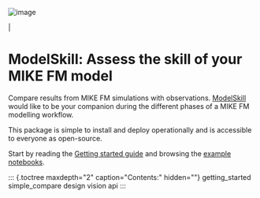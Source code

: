 ![image](https://raw.githubusercontent.com/DHI/modelskill/main/images/logo/modelskill.svg)

| 

ModelSkill: Assess the skill of your MIKE FM model
==================================================

Compare results from MIKE FM simulations with observations.
[ModelSkill](https://github.com/DHI/modelskill) would like to be your
companion during the different phases of a MIKE FM modelling workflow.

This package is simple to install and deploy operationally and is
accessible to everyone as open-source.

Start by reading the [Getting started guide](getting_started.html) and
browsing the [example
notebooks](https://nbviewer.jupyter.org/github/DHI/modelskill/tree/main/notebooks/).

::: {.toctree maxdepth="2" caption="Contents:" hidden=""}
getting\_started simple\_compare design vision api
:::
